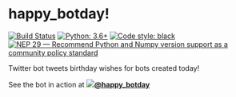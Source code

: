 # happy_botday!

[![Build Status](https://travis-ci.org/hugovk/python-ci-static-analysis.svg?branch=master)](https://travis-ci.org/hugovk/python-ci-static-analysis)
[![Python: 3.6+](https://img.shields.io/badge/python-3.6+-blue.svg)](https://www.python.org/downloads/)
[![Code style: black](https://img.shields.io/badge/code%20style-black-000000.svg)](https://github.com/psf/black)
[![NEP 29 — Recommend Python and Numpy version support as a community policy standard](https://img.shields.io/badge/NEP-29-%230088CC)](https://numpy.org/neps/nep-0029-deprecation_policy.html)

Twitter bot tweets birthday wishes for bots created today!

See the bot in action at **[![](https://abs.twimg.com/favicons/favicon.ico)@happy_botday](https://twitter.com/happy_botday)**
